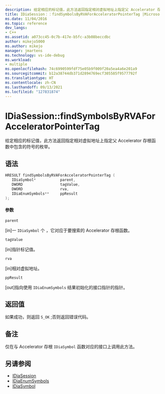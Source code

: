 ```yaml
---
description: 给定相应的标记值，此方法返回指定相对虚拟地址上指定父 Accelerator 存根函数中包含的符号的枚举。
title: IDiaSession：：findSymbolsByRVAForAcceleratorPointerTag |Microsoft Docs
ms.date: 11/04/2016
ms.topic: reference
dev_langs:
- C++
ms.assetid: a073cc45-0c7b-417e-b5fc-a3b08beccdbc
author: mikejo5000
ms.author: mikejo
manager: jmartens
ms.technology: vs-ide-debug
ms.workload:
- multiple
ms.openlocfilehash: 74c6990599fdf75e05b9f009f20a5ea4a6e201a9
ms.sourcegitcommit: b12a38744db371d2894769ecf305585f9577792f
ms.translationtype: HT
ms.contentlocale: zh-CN
ms.lasthandoff: 09/13/2021
ms.locfileid: "127831874"
---
```

# <a name="idiasessionfindsymbolsbyrvaforacceleratorpointertag"></a>IDiaSession::findSymbolsByRVAForAcceleratorPointerTag
给定相应的标记值，此方法返回指定相对虚拟地址上指定父 Accelerator 存根函数中包含的符号的枚举。

## <a name="syntax"></a>语法

```C++
HRESULT findSymbolsByRVAForAcceleratorPointerTag ( 
   IDiaSymbol*           parent,
   DWORD                 tagValue,
   DWORD                 rva,
   IDiaEnumSymbols**     ppResult
);
```

#### <a name="parameters"></a>参数
 `parent`

[in]一 `IDiaSymbol` 个 ，它对应于要搜索的 Accelerator 存根函数。

 `tagValue`

[in]指针标记值。

 `rva`

[in]相对虚拟地址。

 `ppResult`

[out]指向使用 `IDiaEnumSymbols` 结果初始化的接口指针的指针。

## <a name="return-value"></a>返回值
 如果成功，则返回 `S_OK` ;否则返回错误代码。

## <a name="remarks"></a>备注
 仅在与 Accelerator 存根 `IDiaSymbol` 函数对应的接口上调用此方法。

## <a name="see-also"></a>另请参阅
- [IDiaSession](../../debugger/debug-interface-access/idiasession.md)
- [IDiaEnumSymbols](../../debugger/debug-interface-access/idiaenumsymbols.md)
- [IDiaSymbol](../../debugger/debug-interface-access/idiasymbol.md)
